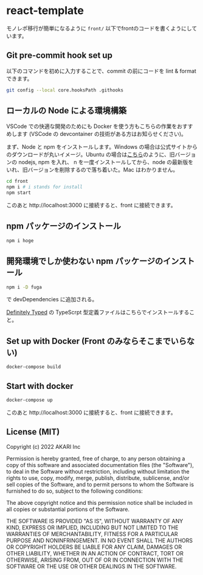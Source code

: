 # react-template

モノレポ移行が簡単になるように `front/` 以下でfrontのコードを書くようにしています。

## Git pre-commit hook set up

以下のコマンドを初めに入力することで、commit の前にコードを lint & format できます。

```bash
git config --local core.hooksPath .githooks
```

## ローカルの Node による環境構築

VSCode での快適な開発のためにも Docker を使う方もこちらの作業をおすすめします (VSCode の devcontainer の技術がある方はお知らせください)。 

まず、Node と npm をインストールします。Windows の場合は公式サイトからのダウンロードが丸いイメージ。Ubuntu の場合は[こちら](https://qiita.com/seibe/items/36cef7df85fe2cefa3ea)のように、旧バージョンの nodejs, npm を入れ、 n を一度インストールしてから、node の最新版をいれ、旧バージョンを削除するので落ち着いた。Mac はわかりません。


```bash
cd front
npm i # i stands for install
npm start
```

このあと http://localhost:3000 に接続すると、front に接続できます。


## npm パッケージのインストール

```bash
npm i hoge
```

## 開発環境でしか使わない npm パッケージのインストール

```bash
npm i -D fuga
```

で devDependencies に追加される。

[Definitely Typed](https://github.com/DefinitelyTyped/DefinitelyTyped) の TypeScrpt 型定義ファイルはこちらでインストールすること。


## Set up with Docker (Front のみならそこまでいらない)

```bash
docker-compose build
```

## Start with docker

```bash
docker-compose up
```

このあと http://localhost:3000 に接続すると、front に接続できます。

## License (MIT)
Copyright (c) 2022 AKARI Inc

Permission is hereby granted, free of charge, to any person obtaining a copy of this software and associated documentation files (the "Software"), to deal in the Software without restriction, including without limitation the rights to use, copy, modify, merge, publish, distribute, sublicense, and/or sell copies of the Software, and to permit persons to whom the Software is furnished to do so, subject to the following conditions:

The above copyright notice and this permission notice shall be included in all copies or substantial portions of the Software.

THE SOFTWARE IS PROVIDED "AS IS", WITHOUT WARRANTY OF ANY KIND, EXPRESS OR IMPLIED, INCLUDING BUT NOT LIMITED TO THE WARRANTIES OF MERCHANTABILITY, FITNESS FOR A PARTICULAR PURPOSE AND NONINFRINGEMENT. IN NO EVENT SHALL THE AUTHORS OR COPYRIGHT HOLDERS BE LIABLE FOR ANY CLAIM, DAMAGES OR OTHER LIABILITY, WHETHER IN AN ACTION OF CONTRACT, TORT OR OTHERWISE, ARISING FROM, OUT OF OR IN CONNECTION WITH THE SOFTWARE OR THE USE OR OTHER DEALINGS IN THE SOFTWARE.
